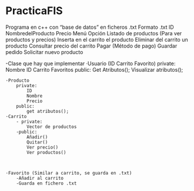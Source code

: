 # PracticaFIS
Programa en c++ con “base de datos” en ficheros .txt
Formato .txt
ID	NombredelProducto		Precio
Menú
Opción Listado de productos (Para ver productos y precios)
Inserta en el carrito el producto
Eliminar del carrito un producto
Consultar precio del carrito
Pagar (Método de pago)
Guardar pedido
Solicitar nuevo producto

-Clase que hay que implementar
	·Usuario (ID Carrito Favorito)
		private:
			Nombre
			ID
			Carrito
			Favoritos
		public:
			Get Atributos();
			Visualizar atributos();
	


	·Producto
		private:
			ID
			Nombre
			Precio
		public:
			get atributos();
	·Carrito
		- private: 
			Vector de productos
		-public:
			Añadir()
			Quitar()
			Ver precio()
			Ver productos()
	


	·Favorito (Similar a carrito, se guarda en .txt)
		-Añadir al carrito
		-Guarda en fichero .txt
	
	
	

